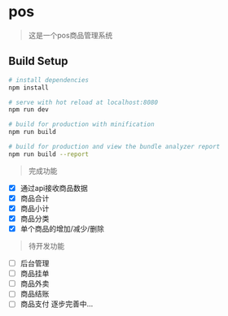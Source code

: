 # pos

> 这是一个pos商品管理系统

## Build Setup

``` bash
# install dependencies
npm install

# serve with hot reload at localhost:8080
npm run dev

# build for production with minification
npm run build

# build for production and view the bundle analyzer report
npm run build --report
```

> 完成功能
- [x] 通过api接收商品数据
- [x] 商品合计
- [x] 商品小计
- [x] 商品分类
- [x] 单个商品的增加/减少/删除

> 待开发功能
- [ ] 后台管理
- [ ] 商品挂单
- [ ] 商品外卖
- [ ] 商品结账
- [ ] 商品支付
逐步完善中...